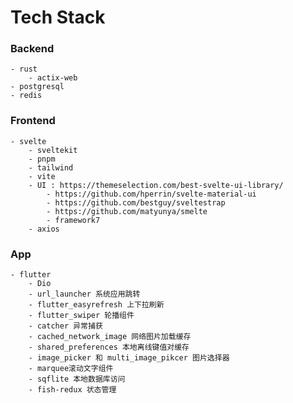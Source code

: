 # Tech Stack

### Backend
    - rust
        - actix-web
    - postgresql
    - redis

### Frontend
    - svelte
        - sveltekit
        - pnpm
        - tailwind
        - vite
        - UI : https://themeselection.com/best-svelte-ui-library/
            - https://github.com/hperrin/svelte-material-ui
            - https://github.com/bestguy/sveltestrap
            - https://github.com/matyunya/smelte
            - framework7
        - axios

### App
    - flutter
        - Dio
        - url_launcher 系统应用跳转
        - flutter_easyrefresh 上下拉刷新
        - flutter_swiper 轮播组件
        - catcher 异常捕获
        - cached_network_image 网络图片加载缓存
        - shared_preferences 本地离线键值对缓存
        - image_picker 和 multi_image_pikcer 图片选择器
        - marquee滚动文字组件
        - sqflite 本地数据库访问
        - fish-redux 状态管理
